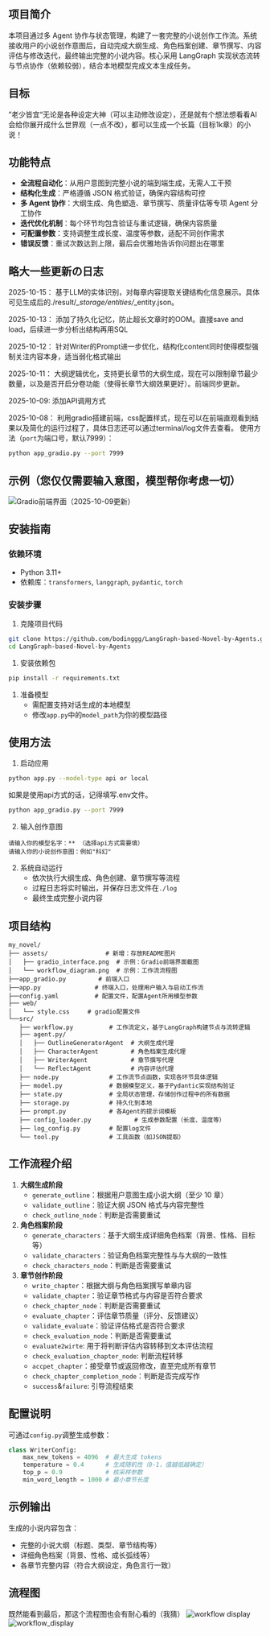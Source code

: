 ## 项目简介

本项目通过多 Agent 协作与状态管理，构建了一套完整的小说创作工作流。系统接收用户的小说创作意图后，自动完成大纲生成、角色档案创建、章节撰写、内容评估与修改迭代，最终输出完整的小说内容。核心采用 LangGraph 实现状态流转与节点协作（依赖较弱），结合本地模型完成文本生成任务。

## 目标
”老少皆宜“无论是各种设定大神（可以主动修改设定），还是就有个想法想看看AI会给你展开成什么世界观（一点不改），都可以生成一个长篇（目标1k章）的小说！

## 功能特点

- **全流程自动化**：从用户意图到完整小说的端到端生成，无需人工干预
- **结构化生成**：严格遵循 JSON 格式验证，确保内容结构可控
- **多 Agent 协作**：大纲生成、角色塑造、章节撰写、质量评估等专项 Agent 分工协作
- **迭代优化机制**：每个环节均包含验证与重试逻辑，确保内容质量
- **可配置参数**：支持调整生成长度、温度等参数，适配不同创作需求
- **错误反馈**：重试次数达到上限，最后会优雅地告诉你问题出在哪里

## 略大一些更新の日志
2025-10-15：  基于LLM的实体识别，对每章内容提取关键结构化信息展示。具体可见生成后的./result/*_storage/entities/*_entity.json。

2025-10-13：  添加了持久化记忆，防止超长文章时的OOM。直接save and load，后续进一步分析出结构再用SQL

2025-10-12：  针对Writer的Prompt进一步优化，结构化content同时使得模型强制关注内容本身，适当弱化格式输出

2025-10-11：  大纲逻辑优化，支持更长章节的大纲生成，现在可以限制章节最少数量，以及是否开启分卷功能（使得长章节大纲效果更好）。前端同步更新。

2025-10-09:   添加API调用方式

2025-10-08： 利用gradio搭建前端，css配置样式，现在可以在前端直观看到结果以及简化的运行过程了，具体日志还可以通过terminal/log文件去查看。
使用方法（`port`为端口号，默认7999）：
```bash
python app_gradio.py --port 7999
```
## 示例（您仅仅需要输入意图，模型帮你考虑一切）
![Gradio前端界面（2025-10-09更新）](assets/outline_2.png)

## 安装指南

### 依赖环境

- Python 3.11+
- 依赖库：`transformers`, `langgraph`, `pydantic`, `torch`

### 安装步骤

1. 克隆项目代码

```bash
git clone https://github.com/bodinggg/LangGraph-based-Novel-by-Agents.git
cd LangGraph-based-Novel-by-Agents
```

1. 安装依赖包

```bash
pip install -r requirements.txt
```

1. 准备模型
   - 需配置支持对话生成的本地模型
   - 修改`app.py`中的`model_path`为你的模型路径

## 使用方法
1. 启动应用

```bash
python app.py --model-type api or local
```
如果是使用api方式的话，记得填写.env文件。
```bash
python app_gradio.py --port 7999
```

2. 输入创作意图

```plaintext
请输入你的模型名字：** （选择api方式需要填）
请输入你的小说创作意图：例如"科幻"
```

2. 系统自动运行
   - 依次执行大纲生成、角色创建、章节撰写等流程
   - 过程日志将实时输出，并保存日志文件在`./log`
   - 最终生成完整小说内容

## 项目结构

```plaintext
my_novel/
├── assets/                # 新增：存放README图片
│   ├── gradio_interface.png  # 示例：Gradio前端界面截图
│   └── workflow_diagram.png  # 示例：工作流流程图
├──app_gradio.py         # 前端入口
├──app.py               # 终端入口，处理用户输入与启动工作流
├──config.yaml          # 配置文件，配置Agent所用模型参数
├── web/                
│   └── style.css     # gradio配置文件
└──src/
   ├── workflow.py          # 工作流定义，基于LangGraph构建节点与流转逻辑
   ├── agent.py/
   │   ├── OutlineGeneratorAgent  # 大纲生成代理
   │   ├── CharacterAgent         # 角色档案生成代理
   │   ├── WriterAgent            # 章节撰写代理
   │   └── ReflectAgent           # 内容评估代理
   ├── node.py              # 工作流节点函数，实现各环节具体逻辑
   ├── model.py             # 数据模型定义，基于Pydantic实现结构验证
   ├── state.py             # 全局状态管理，存储创作过程中的所有数据
   ├── storage.py           # 持久化到本地
   ├── prompt.py            # 各Agent的提示词模板
   ├── config_loader.py            # 生成参数配置（长度、温度等）
   ├── log_config.py        # 配置log文件
   └── tool.py              # 工具函数（如JSON提取）
   ```

## 工作流程介绍

1. **大纲生成阶段**
   - `generate_outline`：根据用户意图生成小说大纲（至少 10 章）
   - `validate_outline`：验证大纲 JSON 格式与内容完整性
   - `check_outline_node`：判断是否需要重试
2. **角色档案阶段**
   - `generate_characters`：基于大纲生成详细角色档案（背景、性格、目标等）
   - `validate_characters`：验证角色档案完整性与与大纲的一致性
   - `check_characters_node`：判断是否需要重试
3. **章节创作阶段**
   - `write_chapter`：根据大纲与角色档案撰写单章内容
   - `validate_chapter`：验证章节格式与内容是否符合要求
   - `check_chapter_node`：判断是否需要重试
   - `evaluate_chapter`：评估章节质量（评分、反馈建议）
   - `validate_evaluate`：验证评估格式是否符合要求
   - `check_evaluation_node`：判断是否需要重试
   - `evaluate2wirte`: 用于将判断评估内容转移到文本评估流程
   - `check_evaluation_chapter_node`: 判断流程转移
   - `accpet_chapter`：接受章节或返回修改，直至完成所有章节
   - `check_chapter_completion_node`：判断是否完成写作
   - `success`&`failure`: 引导流程结束

## 配置说明

可通过`config.py`调整生成参数：

```python
class WriterConfig:
    max_new_tokens = 4096  # 最大生成 tokens
    temperature = 0.4      # 生成随机性（0-1，值越低越确定）
    top_p = 0.9            # 核采样参数
    min_word_length = 1000 # 最小章节长度
```

## 示例输出

生成的小说内容包含：

- 完整的小说大纲（标题、类型、章节结构等）
- 详细角色档案（背景、性格、成长弧线等）
- 各章节完整内容（符合大纲设定，角色言行一致）

## 流程图
既然能看到最后，那这个流程图也会有耐心看的（我猜）
![workflow display](assets/graph_master.png)
![workflow_display](assets/graph.png)
